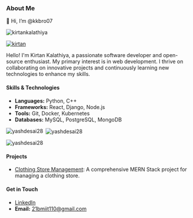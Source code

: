 

### About Me

👋 Hi, I’m @kkbro07
<p align="left"> <img src="https://komarev.com/ghpvc/?username=kkbro07&label=Profile%20views&color=0e75b6&style=flat" alt="kirtankalathiya" /> </p>

<p align="left"> <a href="https://github.com/ryo-ma/github-profile-trophy"><img src="https://github-profile-trophy.vercel.app/?username=kkbro07" alt="kirtan" /></a> </p>

Hello! I'm Kirtan Kalathiya, a passionate software developer and open-source enthusiast. My primary interest is in web development. I thrive on collaborating on innovative projects and continuously learning new technologies to enhance my skills.

#### Skills & Technologies
- **Languages:** Python, C++
- **Frameworks:** React, Django, Node.js
- **Tools:** Git, Docker, Kubernetes
- **Databases:** MySQL, PostgreSQL, MongoDB

<p><img align="left" src="https://github-readme-stats.vercel.app/api/top-langs?username=yashdesai28&show_icons=true&locale=en&layout=compact" alt="yashdesai28" /></p>

<p>&nbsp;<img align="center" src="https://github-readme-stats.vercel.app/api?username=yashdesai28&show_icons=true&locale=en" alt="yashdesai28" /></p>

<p><img align="center" src="https://github-readme-streak-stats.herokuapp.com/?user=yashdesai28&" alt="yashdesai28" /></p>

#### Projects
- [Clothing Store Management](https://github.com/kkbro07/cloth-shop.git): A comprehensive MERN Stack project for managing a clothing store.

#### Get in Touch
- [LinkedIn](https://www.linkedin.com/in/kirtankalathiya?utm_source=share&utm_campaign=share_via&utm_content=profile&utm_medium=android_app)
- **Email:** [21bmiit110@gmail.com](mailto:21bmiit110@gmail.com)
